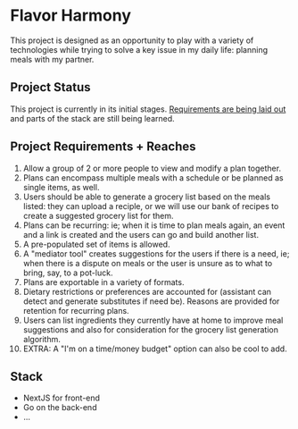 # Flavor Harmony

This project is designed as an opportunity to play with a variety of technologies while trying to solve a key issue in my daily life: planning meals with my partner.

## Project Status

This project is currently in its initial stages. [Requirements are being laid out](#project-requirements--reaches) and parts of the stack are still being learned.

## Project Requirements + Reaches
1. Allow a group of 2 or more people to view and modify a plan together.
2. Plans can encompass multiple meals with a schedule or be planned as single items, as well.
3. Users should be able to generate a grocery list based on the meals listed: they can upload a reciple, or we will use our bank of recipes to create a suggested grocery list for them.
4. Plans can be recurring: ie; when it is time to plan meals again, an event and a link is created and the users can go and build another list.
5. A pre-populated set of items is allowed.
6. A "mediator tool" creates suggestions for the users if there is a need, ie; when there is a dispute on meals or the user is unsure as to what to bring, say, to a pot-luck.
7. Plans are exportable in a variety of formats.
8. Dietary restrictions or preferences are accounted for (assistant can detect and generate substitutes if need be). Reasons are provided for retention for recurring plans.
9. Users can list ingredients they currently have at home to improve meal suggestions and also for consideration for the grocery list generation algorithm.
10. EXTRA: A "I'm on a time/money budget" option can also be cool to add.

## Stack
- NextJS for front-end
- Go on the back-end
- ...